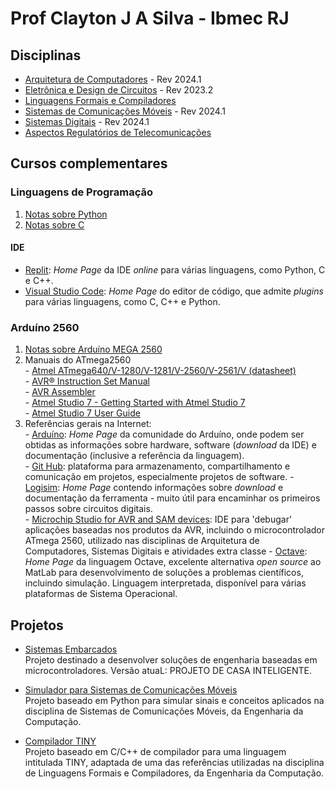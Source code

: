# Prof Clayton J A Silva - Ibmec RJ

## Disciplinas

* [Arquitetura de Computadores](https://github.com/claytonjasilva/claytonjasilva.github.io/blob/main/arq.md) - Rev 2024.1
* [Eletrônica e Design de Circuitos](https://github.com/claytonjasilva/claytonjasilva.github.io/blob/main/eletronica.md) - Rev 2023.2  
* [Linguagens Formais e Compiladores](https://github.com/claytonjasilva/claytonjasilva.github.io/blob/main/compiladores.md)
* [Sistemas de Comunicações Móveis](https://github.com/claytonjasilva/claytonjasilva.github.io/blob/main/siscom.md) - Rev 2024.1
* [Sistemas Digitais](https://github.com/claytonjasilva/claytonjasilva.github.io/blob/main/sisdig.md) - Rev 2024.1
* [Aspectos Regulatórios de Telecomunicações](https://github.com/claytonjasilva/claytonjasilva.github.io/blob/main/regulatelecom.md)

## Cursos complementares

### Linguagens de Programação

  1. [Notas sobre Python](https://github.com/claytonjasilva/claytonjasilva.github.io/blob/main/progPython.md)
  2. [Notas sobre C](https://github.com/claytonjasilva/claytonjasilva.github.io/blob/main/progC_aulas.md)
  
#### IDE

* [Replit](https://replit.com/): *Home Page* da IDE *online* para várias linguagens, como Python, C e C++.  
* [Visual Studio Code](https://code.visualstudio.com/): *Home Page* do editor de código, que admite *plugins* para várias linguagens, como C, C++ e Python.

### Arduíno 2560

  1. [Notas sobre Arduíno MEGA 2560](https://github.com/claytonjasilva/claytonjasilva.github.io/blob/main/arduino.md)
  2. Manuais do ATmega2560  
    - [Atmel ATmega640/V-1280/V-1281/V-2560/V-2561/V (datasheet)](https://ww1.microchip.com/downloads/en/devicedoc/atmel-2549-8-bit-avr-microcontroller-atmega640-1280-1281-2560-2561_datasheet.pdf)  
    - [AVR&reg; Instruction Set Manual](https://ww1.microchip.com/downloads/en/DeviceDoc/AVR-Instruction-Set-Manual-DS40002198A.pdf)  
    - [AVR Assembler](https://ww1.microchip.com/downloads/en/DeviceDoc/40001917A.pdf)  
    - [Atmel Studio 7 - Getting Started with Atmel Studio 7](https://www.microchip.com/content/dam/mchp/documents/MCU08/ProductDocuments/UserGuides/Getting-Started-with-Microchip-Studio-DS50002712B.pdf)  
    - [Atmel Studio 7 User Guide](https://ww1.microchip.com/downloads/en/DeviceDoc/Getting-Started-with-Atmel-Studio7.pdf)
  3. Referências gerais na Internet:  
    - [Arduíno](https://www.arduino.cc/en/software): *Home Page* da comunidade do Arduíno, onde podem ser obtidas as informações sobre
hardware, software (*download* da IDE) e documentação (inclusive a referência da linguagem).  
    - [Git Hub](https://github.com/): plataforma para armazenamento, compartilhamento e comunicação em projetos, especialmente projetos de software.
    - [Logisim](http://www.cburch.com/logisim/pt/index.html): *Home Page* contendo informações sobre *download* e documentação da ferramenta -
muito útil para encaminhar os primeiros passos sobre circuitos digitais.   
    - [Microchip Studio for AVR and SAM devices](https://www.microchip.com/en-us/tools-resources/develop/microchip-studio): IDE para 'debugar' aplicações baseadas nos produtos da AVR, incluindo o microcontrolador ATmega 2560, utilizado nas disciplinas de Arquitetura de Computadores, Sistemas Digitais e atividades extra classe
    - [Octave](https://octave.org/): *Home Page* da linguagem Octave, excelente alternativa *open source* ao MatLab para desenvolvimento de soluções a problemas científicos, incluindo simulação. Linguagem interpretada, disponível para várias plataformas de Sistema Operacional.  


## Projetos

* [Sistemas Embarcados](https://github.com/claytonjasilva/sistemas-embarcados)  
  Projeto destinado a desenvolver soluções de engenharia baseadas em microcontroladores. Versão atuaL: PROJETO DE CASA INTELIGENTE.

* [Simulador para Sistemas de Comunicações Móveis](https://github.com/claytonjasilva/simuladorSisCom)  
  Projeto baseado em Python para simular sinais e conceitos aplicados na disciplina de Sistemas de Comunicações Móveis, da Engenharia da Computação.

* [Compilador TINY](https://github.com/claytonjasilva/compiladorTINY)  
  Projeto baseado em C/C++ de compilador para uma linguagem intitulada TINY, adaptada de uma das referências utilizadas na disciplina de Linguagens Formais e Compiladores, da Engenharia da Computação.

